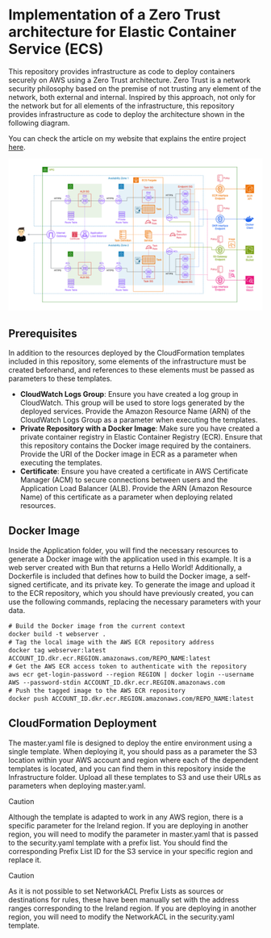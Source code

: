 # Implementation of a Zero Trust architecture for Elastic Container Service (ECS)

This repository provides infrastructure as code to deploy containers securely on AWS using a Zero Trust architecture. Zero Trust is a network security philosophy based on the premise of not trusting any element of the network, both external and internal. Inspired by this approach, not only for the network but for all elements of the infrastructure, this repository provides infrastructure as code to deploy the architecture shown in the following diagram.

You can check the article on my website that explains the entire project [here](https://jaimeelso.com/post/zero-trust-architecture-for-ecs).

![Architecture diagram](Diagram.png)

## Prerequisites

In addition to the resources deployed by the CloudFormation templates included in this repository, some elements of the infrastructure must be created beforehand, and references to these elements must be passed as parameters to these templates.

- **CloudWatch Logs Group**: Ensure you have created a log group in CloudWatch. This group will be used to store logs generated by the deployed services. Provide the Amazon Resource Name (ARN) of the CloudWatch Logs Group as a parameter when executing the templates.
- **Private Repository with a Docker Image**: Make sure you have created a private container registry in Elastic Container Registry (ECR). Ensure that this repository contains the Docker image required by the containers. Provide the URI of the Docker image in ECR as a parameter when executing the templates.
- **Certificate**: Ensure you have created a certificate in AWS Certificate Manager (ACM) to secure connections between users and the Application Load Balancer (ALB). Provide the ARN (Amazon Resource Name) of this certificate as a parameter when deploying related resources.

## Docker Image

Inside the Application folder, you will find the necessary resources to generate a Docker image with the application used in this example. It is a web server created with Bun that returns a Hello World! Additionally, a Dockerfile is included that defines how to build the Docker image, a self-signed certificate, and its private key. To generate the image and upload it to the ECR repository, which you should have previously created, you can use the following commands, replacing the necessary parameters with your data.

```shell
# Build the Docker image from the current context
docker build -t webserver .
# Tag the local image with the AWS ECR repository address
docker tag webserver:latest ACCOUNT_ID.dkr.ecr.REGION.amazonaws.com/REPO_NAME:latest
# Get the AWS ECR access token to authenticate with the repository
aws ecr get-login-password --region REGION | docker login --username AWS --password-stdin ACCOUNT_ID.dkr.ecr.REGION.amazonaws.com
# Push the tagged image to the AWS ECR repository
docker push ACCOUNT_ID.dkr.ecr.REGION.amazonaws.com/REPO_NAME:latest
```

## CloudFormation Deployment

The master.yaml file is designed to deploy the entire environment using a single template. When deploying it, you should pass as a parameter the S3 location within your AWS account and region where each of the dependent templates is located, and you can find them in this repository inside the Infrastructure folder. Upload all these templates to S3 and use their URLs as parameters when deploying master.yaml.

> [!CAUTION]
> Although the template is adapted to work in any AWS region, there is a specific parameter for the Ireland region. If you are deploying in another region, you will need to modify the parameter in master.yaml that is passed to the security.yaml template with a prefix list. You should find the corresponding Prefix List ID for the S3 service in your specific region and replace it.

> [!CAUTION]
> As it is not possible to set NetworkACL Prefix Lists as sources or destinations for rules, these have been manually set with the address ranges corresponding to the Ireland region. If you are deploying in another region, you will need to modify the NetworkACL in the security.yaml template.